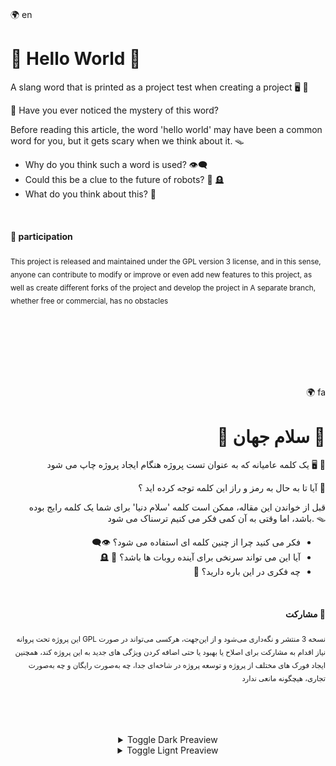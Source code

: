 <div><br>
  <div align="left">
    <p><span>🌍 en<span></p>
    <h1>📛 Hello World 📛</h1>
    <p>A slang word that is printed as a project test when creating a project 🖥️ 📗</p>
    <p>🔮 Have you ever noticed the mystery of this word? </p>
    <p>Before reading this article, the word 'hello world' may have been a common word for you, but it gets scary when we think about it. 🪤</p>
    <ul>
      <li>Why do you think such a word is used? 👁️‍🗨️</li>
      <li>Could this be a clue to the future of robots? 🤖 🪦 </li>
      <li>What do you think about this? 💭</li>
    </ul><br>
    <h4>🤝 participation</h4>
      <p><sub>This project is released and maintained under the GPL version 3 license, and in this sense, anyone can contribute to modify or improve or even add new features to this project, as well as create different forks of the project and develop the project in A separate branch, whether free or commercial, has no obstacles</sub></p>
  </div>
  <br><br><br><br><br><br>
  <div align="right">
    <p><span>🌍 fa<span></p>
    <h1>📛 سلام جهان 📛</h1>
    <p>یک کلمه عامیانه که به عنوان تست پروژه هنگام ایجاد پروژه چاپ می شود 🖥️ 📗</p>
    <p>آیا تا به حال به رمز و راز این کلمه توجه کرده اید ؟ 🔮</p>
    <p>قبل از خواندن این مقاله، ممکن است کلمه 'سلام دنیا' برای شما یک کلمه رایج بوده باشد، اما وقتی به آن کمی فکر می کنیم ترسناک می شود. 🪤</p>
    <ul dir="rtl">
      <li>فکر می کنید چرا از چنین کلمه ای استفاده می شود؟ 👁️‍🗨️</li>
      <li>آیا این می تواند سرنخی برای آینده روبات ها باشد؟ 🤖 🪦</li>
      <li>چه فکری در این باره دارید؟ 💭 </li>
    </ul><br>
    <h4 dir="rtl">🤝 مشارکت</h4>
    <p><sub>این پروژه تحت پروانه GPL نسخه 3 منتشر و نگه‌داری می‌شود و از این‌جهت، هرکسی می‌تواند در صورت نیاز اقدام به مشارکت برای اصلاح یا بهبود یا حتی اضافه کردن ویژگی های جدید به این پروژه کند، همچنین ایجاد فورک های مختلف از پروژه و توسعه پروژه در شاخه‌ای جدا، چه به‌صورت رایگان و چه به‌صورت تجاری، هیچگونه مانعی ندارد</sub></p>
  </div>
</div>
<br><br><br><br>
<div align="center">
  <details>
        <summary>Toggle Dark Preaview</summary><br>
        <img src="./assets/note/screenshots/1111.png" title="Github-Hello-World" alt="Hello World Img">
        <img src="./assets/note/screenshots/1112.png" title="Github-Hello-World" alt="Hello World Img">
        <img src="./assets/note/screenshots/1113.png" title="Github-Hello-World" alt="Hello World Img">
  </details>
  <details>
        <summary>Toggle Lignt Preaview</summary><br>
        <img src="./assets/note/screenshots/1111.png" title="Github-Hello-World" alt="Hello World Img">
        <img src="./assets/note/screenshots/1112.png" title="Github-Hello-World" alt="Hello World Img">
        <img src="./assets/note/screenshots/1113.png" title="Github-Hello-World" alt="Hello World Img">
  </details>
</div>

